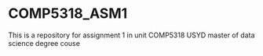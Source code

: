 # COMP5318_ASM1
This is a repository for assignment 1 in unit COMP5318 USYD master of data science degree couse
